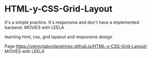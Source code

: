 # HTML-y-CSS-Grid-Layout
It's a simple practice. It's responsive and don't have a implemented backend. MOVIES with LEELA

learning html, css, grid layaout and responsive design

Page  https://yennytabordaramirez.github.io/HTML-y-CSS-Grid-Layout/  MOVIES with LEELA

